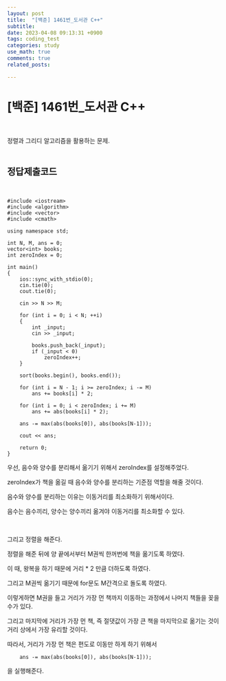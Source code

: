 ```yaml
---
layout: post
title:  "[백준] 1461번_도서관 C++"
subtitle:   
date: 2023-04-08 09:13:31 +0900
tags: coding_test
categories: study
use_math: true
comments: true
related_posts:

---
```


# [백준] 1461번_도서관 C++<br/>
<br/>

정렬과 그리디 알고리즘을 활용하는 문제.<br/>
<br/>

## 정답제출코드<br/>
<br/>

```
#include <iostream>
#include <algorithm>
#include <vector>
#include <cmath>

using namespace std;

int N, M, ans = 0;
vector<int> books;
int zeroIndex = 0;

int main()
{
    ios::sync_with_stdio(0);
    cin.tie(0);
    cout.tie(0);

    cin >> N >> M;

    for (int i = 0; i < N; ++i)
    {
        int _input;
        cin >> _input;

        books.push_back(_input);
        if (_input < 0)
            zeroIndex++;
    }

    sort(books.begin(), books.end());

    for (int i = N - 1; i >= zeroIndex; i -= M)
        ans += books[i] * 2;
    
    for (int i = 0; i < zeroIndex; i += M)
        ans += abs(books[i] * 2);
    
    ans -= max(abs(books[0]), abs(books[N-1]));

    cout << ans;

    return 0;
}
```

우선, 음수와 양수를 분리해서 옮기기 위해서 zeroIndex를 설정해주었다.<br/>

zeroIndex가 책을 옮길 때 음수와 양수를 분리하는 기준점 역할을 해줄 것이다.<br/>

음수와 양수를 분리하는 이유는 이동거리를 최소화하기 위해서이다.<br/>

음수는 음수끼리, 양수는 양수끼리 옮겨야 이동거리를 최소화할 수 있다.<br/>

<br/>

그리고 정렬을 해준다.<br/>

정렬을 해준 뒤에 양 끝에서부터 M권씩 한꺼번에 책을 옮기도록 하였다.<br/>

이 때, 왕복을 하기 때문에 거리 * 2 만큼 더하도록 하였다.<br/>

그리고 M권씩 옮기기 때문에 for문도 M간격으로 돌도록 하였다.<br/>

이렇게하면 M권을 들고 거리가 가장 먼 책까지 이동하는 과정에서 나머지 책들을 꽂을 수가 있다.<br/>

그리고 마지막에 거리가 가장 먼 책, 즉 절댓값이 가장 큰 책을 마지막으로 옮기는 것이 거리 상에서 가장 유리할 것이다.<br/>

따라서, 거리가 가장 먼 책은 편도로 이동만 하게 하기 위해서 

```
    ans -= max(abs(books[0]), abs(books[N-1]));
```
을 실행해준다.
